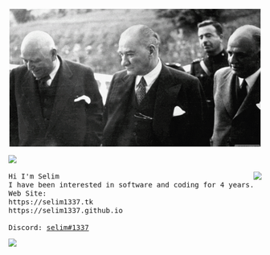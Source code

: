 <p align="center">
  <img 
    src="Atatürk.gif"
  >
</p>
<img 
    src="https://user-images.githubusercontent.com/73097560/115834477-dbab4500-a447-11eb-908a-139a6edaec5c.gif" 
   />
</p> 
<a href="https://discord.com/users/546303073962950657"><img align="right" src="https://lanyard-profile-readme.vercel.app/api/546303073962950657?idleMessage=Just%20chillin'%20at%20the%20moment..." /></a>
<samp>
Hi I'm Selim
<br>
  I have been interested in software and coding for 4 years.
<br>
Web Site:
  <br>
https://selim1337.tk
  <br>
https://selim1337.github.io
  <br>
  <br>
  Discord: <a href="https://discord.com/users/546303073962950657">selim#1337</a>
</samp>

<img 
    src="https://user-images.githubusercontent.com/73097560/115834477-dbab4500-a447-11eb-908a-139a6edaec5c.gif" 
   />
</p> 
